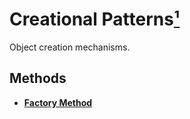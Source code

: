 # Creational Patterns[¹]

Object creation mechanisms.

## Methods

- [**Factory Method**](factory_method.md)

[¹]: ../references.md
